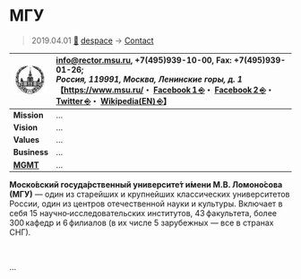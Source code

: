 # МГУ
> 2019.04.01 [🚀](../../index/index.md) [despace](../index.md) → [Contact](../contact.md)

|[![](../f/contact/m/msu_logo1_thumb.webp)](../f/contact/m/msu_logo1.webp)|<info@rector.msu.ru>, +7(495)939-10-00, Fax: +7(495)939-01-26;<br> *Россия, 119991, Москва, Ленинские горы, д. 1*<br> 【<https://www.msu.ru/>・ [Facebook 1 ⎆](https://www.facebook.com/MoscowStateUniversity)・ [Facebook 2 ⎆](https://www.facebook.com/dnevnik.msu)・ [Twitter ⎆](https://twitter.com/MSU_1755)・ [Wikipedia(EN) ⎆](https://en.wikipedia.org/wiki/Moscow_State_University)】|
|:--|:--|
|**Mission**|…|
|**Vision**|…|
|**Values**|…|
|**Business**|…|
|**[MGMT](../mgmt.md)**|…|

**Моско́вский госуда́рственный университе́т и́мени М.В. Ломоно́сова (МГУ)** — один из старейших и крупнейших классических университетов России, один из центров отечественной науки и культуры. Включает в себя 15 научно‑исследовательских институтов, 43 факультета, более 300 кафедр и 6 филиалов (в их числе 5 зарубежных — все в странах СНГ).

<p style="page-break-after:always"> </p>

…
